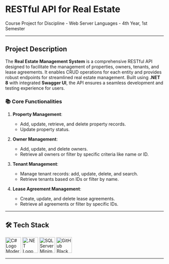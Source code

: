 # **RESTful API for Real Estate**
Course Project for Discipline - Web Server Languages - 4th Year, 1st Semester

---


## **Project Description**

The **Real Estate Management System** is a comprehensive RESTful API designed to facilitate the management of properties, owners, tenants, and lease agreements. It enables CRUD operations for each entity and provides robust endpoints for streamlined real estate management. Built using **.NET 8** with integrated **Swagger UI**, the API ensures a seamless development and testing experience for users.

### 📚 **Core Functionalities**
1. **Property Management**:
   - Add, update, retrieve, and delete property records.
   - Update property status.

2. **Owner Management**:
   - Add, update, and delete owners.
   - Retrieve all owners or filter by specific criteria like name or ID.

3. **Tenant Management**:
   - Manage tenant records: add, update, delete, and search.
   - Retrieve tenants based on IDs or filter by name.

4. **Lease Agreement Management**:
   - Create, update, and delete lease agreements.
   - Retrieve all agreements or filter by specific IDs.

---

## 🛠️ **Tech Stack**

<p align="left">
  <img src="https://cdn.worldvectorlogo.com/logos/c--4.svg" alt="C# Logo Modern" width="50"/>
  <img src="https://upload.wikimedia.org/wikipedia/commons/e/ee/.NET_Core_Logo.svg" alt=".NET Logo" width="50"/>
  <img src="https://www.svgrepo.com/show/303229/microsoft-sql-server-logo.svg" alt="SQL Server Minimal Logo" width="50"/>
  <img src="https://cdn.jsdelivr.net/gh/devicons/devicon/icons/github/github-original.svg" alt="GitHub Black Logo" width="50"/>
</p>


---

